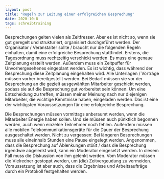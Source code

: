 ```yaml
---
layout: post
title: "Regeln zur Leitung einer erfolgreichen Besprechung"
date: 2020-10-8
tags: schreibtraining
---
```

Besprechungen gelten vielen als Zeitfresser. Aber es ist nicht so, wenn sie gut geregelt und strukturiert, organisiert durchgeführt werden. Der Organisator / Veranstalter sollte / braucht nur die folgenden Regeln einhalten, damit eine erfolgreiche Besprechung stattfindet.
Erstens, die Tagesordnung muss rechtzeitig verschickt werden. Es muss eine genaue Zeitplanung erstellt werden. Außerdem muss ein Zeitpuffer für Unvorhergesehenes eingeplant werden. Es ist wichtig, dass während der Besprechung diese Zeitplanung eingehalten wird. 
Alle Unterlagen / Vorträge müssen vorher bereitgestellt werden. Bei Bedarf müssen sie vor der Besprechung an die gezielt ausgewählten Mitarbeiter geschickt werden, sodass sie auf die Besprechung gut vorbereitet sein können. 
Um eine Entscheidung zu treffen, müssen meiner Meinung nach nur diejenigen Mitarbeiter, die wichtige Kenntnisse haben, eingeladen werden. Das ist eine der wichtigsten Voraussetzungen für eine erfolgreiche Besprechung.

Die Besprechungen müssen vormittags anberaumt werden, wenn die Mitarbeiter Energie haben sollen. Und sie müssen auch pünktlich begonnen werden, auch wenn einzelne Teilnehmer noch fehlen. 
Außerdem müssen alle mobilen Telekommunikationsgeräte für die Dauer der Besprechung ausgeschaltet werden. Nicht zu vergessen: Bei längeren Besprechungen muss alle eineinhalb Stunden eine Pause eingelegt werden. 
Angenommen, dass die Besprechung auf Ablenkungen stößt / dass die Besprechung irgendwie abgelenkt wird, kann ein Moderator eingesetzt werden. In diesem Fall muss die Diskussion von ihm gelenkt werden. 
Vom Moderator müssen die Vielredner gestoppt werden, um (die) Zeitvergeudung zu vermeiden. 
Voraussetzung ist aber auch, dass die Ergebnisse und Arbeitsaufträge durch ein Protokoll festgehalten werden.

